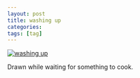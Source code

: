 ```yaml
---
layout: post
title: washing up
categories:
tags: [tag]
---
```


[![washing up](http://thetrianglesky.com/assets/img/blog/2021/washing-up_1000x675.jpeg)](http://thetrianglesky.com/assets/img/blog/2021/washing-up_1000x675.jpeg)

Drawn while waiting for something to cook.